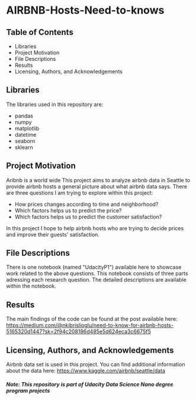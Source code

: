# AIRBNB-Hosts-Need-to-knows

## Table of Contents
* Libraries
* Project Motivation
* File Descriptions
* Results
* Licensing, Authors, and Acknowledgements

## Libraries
The libraries used in this repository are:
* pandas
* numpy
* matplotlib
* datetime
* seaborn
* sklearn

## Project Motivation
Aribnb is a world wide 
This project aims to analyze airbnb data in Seattle to provide airbnb hosts a general picture about what airbnb data says. There are three questions I am trying to explore within this project:

* How prices changes according to time and neighborhood?
* Which factors helps us to predict the price?
* Which factors helps us to predict the customer satisfaction?

In this project I hope to help airbnb hosts who are trying to decide prices and improve their guests' satisfaction.

## File Descriptions
There is one notebook (named "UdacityP1") available here to showcase work related to the above questions. This notebook consists of three parts adressing each research question. The detailed descriptions are available within the notebook.
## Results
The main findings of the code can be found at the post available here: https://medium.com/@nkibrislioglu/need-to-know-for-airbnb-hosts-5165320d1447?sk=2f94c208186d485e5d624eca3c6675f5

## Licensing, Authors, and Acknowledgements
Airbnb data set is used in this project. You can find additional information about the data here: https://www.kaggle.com/airbnb/seattle/data
##### Note: This repository is part of Udacity Data Science Nano degree program projects
